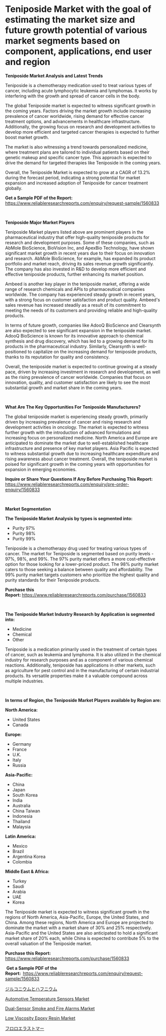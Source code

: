 <p><h1>Teniposide Market with the goal of estimating the market size and future growth potential of various market segments based on component, applications, end user and region</h1></p><p><strong>Teniposide Market Analysis and Latest Trends</strong></p>
<p><p>Teniposide is a chemotherapy medication used to treat various types of cancer, including acute lymphocytic leukemia and lymphomas. It works by interfering with the growth and spread of cancer cells in the body.</p><p>The global Teniposide market is expected to witness significant growth in the coming years. Factors driving the market growth include increasing prevalence of cancer worldwide, rising demand for effective cancer treatment options, and advancements in healthcare infrastructure. Additionally, the growing focus on research and development activities to develop more efficient and targeted cancer therapies is expected to further boost market growth.</p><p>The market is also witnessing a trend towards personalized medicine, where treatment plans are tailored to individual patients based on their genetic makeup and specific cancer type. This approach is expected to drive the demand for targeted therapies like Teniposide in the coming years.</p><p>Overall, the Teniposide Market is expected to grow at a CAGR of 13.2% during the forecast period, indicating a strong potential for market expansion and increased adoption of Teniposide for cancer treatment globally.</p></p>
<p><strong>Get a Sample PDF of the Report:&nbsp;</strong> <a href="https://www.reliableresearchreports.com/enquiry/request-sample/1560833">https://www.reliableresearchreports.com/enquiry/request-sample/1560833</a></p>
<p>&nbsp;</p>
<p><strong>Teniposide Major Market Players</strong></p>
<p><p>Teniposide Market players listed above are prominent players in the pharmaceutical industry that offer high-quality teniposide products for research and development purposes. Some of these companies, such as AbMole BioScience, BioVision Inc, and ApexBio Technology, have shown significant market growth in recent years due to their focus on innovation and research. AbMole BioScience, for example, has expanded its product portfolio and market reach, driving its sales revenue growth significantly. The company has also invested in R&D to develop more efficient and effective teniposide products, further enhancing its market position.</p><p>Ambeed is another key player in the teniposide market, offering a wide range of research chemicals and APIs to pharmaceutical companies worldwide. The company has experienced steady growth in recent years, with a strong focus on customer satisfaction and product quality. Ambeed's sales revenue has increased steadily as a result of its commitment to meeting the needs of its customers and providing reliable and high-quality products.</p><p>In terms of future growth, companies like AdooQ BioScience and Clearsynth are also expected to see significant expansion in the teniposide market. AdooQ BioScience is known for its innovative approach to chemical synthesis and drug discovery, which has led to a growing demand for its products in the pharmaceutical industry. Similarly, Clearsynth is well-positioned to capitalize on the increasing demand for teniposide products, thanks to its reputation for quality and consistency.</p><p>Overall, the teniposide market is expected to continue growing at a steady pace, driven by increasing investment in research and development, as well as the rising prevalence of cancer worldwide. Companies that focus on innovation, quality, and customer satisfaction are likely to see the most substantial growth and market share in the coming years.</p></p>
<p>&nbsp;</p>
<p><strong>What Are The Key Opportunities For Teniposide Manufacturers?</strong></p>
<p><p>The global teniposide market is experiencing steady growth, primarily driven by increasing prevalence of cancer and rising research and development activities in oncology. The market is expected to witness further growth with the introduction of advanced formulations and increasing focus on personalized medicine. North America and Europe are anticipated to dominate the market due to well-established healthcare infrastructure and presence of key market players. Asia Pacific is expected to witness substantial growth due to increasing healthcare expenditure and rising awareness about cancer treatment. Overall, the teniposide market is poised for significant growth in the coming years with opportunities for expansion in emerging economies.</p></p>
<p><strong>Inquire or Share Your Questions If Any Before Purchasing This Report:</strong> <a href="https://www.reliableresearchreports.com/enquiry/pre-order-enquiry/1560833">https://www.reliableresearchreports.com/enquiry/pre-order-enquiry/1560833</a></p>
<p>&nbsp;</p>
<p><strong>Market Segmentation</strong></p>
<p><strong>The Teniposide Market Analysis by types is segmented into:</strong></p>
<p><ul><li>Purity 97%</li><li>Purity 98%</li><li>Purity 99%</li></ul></p>
<p><p>Teniposide is a chemotherapy drug used for treating various types of cancer. The market for Teniposide is segmented based on purity levels - 97%, 98%, and 99%. The 97% purity market offers a more cost-effective option for those looking for a lower-priced product. The 98% purity market caters to those seeking a balance between quality and affordability. The 99% purity market targets customers who prioritize the highest quality and purity standards for their Teniposide products.</p></p>
<p><strong>Purchase this Report:&nbsp;</strong><a href="https://www.reliableresearchreports.com/purchase/1560833">https://www.reliableresearchreports.com/purchase/1560833</a></p>
<p>&nbsp;</p>
<p><strong>The Teniposide Market Industry Research by Application is segmented into:</strong></p>
<p><ul><li>Medicine</li><li>Chemical</li><li>Other</li></ul></p>
<p><p>Teniposide is a medication primarily used in the treatment of certain types of cancer, such as leukemia and lymphoma. It is also utilized in the chemical industry for research purposes and as a component of various chemical reactions. Additionally, teniposide has applications in other markets, such as agriculture for pest control and in the manufacturing of certain industrial products. Its versatile properties make it a valuable compound across multiple industries.</p></p>
<p>&nbsp;</p>
<p><strong>In terms of Region, the Teniposide Market Players available by Region are:</strong></p>
<p>
    <p> <strong> North America: </strong>
        <ul>
            <li>United States</li>
            <li>Canada</li>
        </ul>
        </p> 
    <p> <strong> Europe: </strong>
        <ul>
            <li>Germany</li>
            <li>France</li>
            <li>U.K.</li>
            <li>Italy</li>
            <li>Russia</li>
        </ul>
        </p> 
    <p> <strong> Asia-Pacific: </strong>
        <ul>
            <li>China</li>
            <li>Japan</li>
            <li>South Korea</li>
            <li>India</li>
            <li>Australia</li>
            <li>China Taiwan</li>
            <li>Indonesia</li>
            <li>Thailand</li>
            <li>Malaysia</li>
        </ul>
        </p> 
    <p> <strong> Latin America: </strong>
        <ul>
            <li>Mexico</li>
            <li>Brazil</li>
            <li>Argentina Korea</li>
            <li>Colombia</li>
        </ul>
        </p> 
    <p> <strong> Middle East & Africa: </strong>
        <ul>
            <li>Turkey</li>
            <li>Saudi</li>
            <li>Arabia</li>
            <li>UAE</li>
            <li>Korea</li>
        </ul>
    </p>
    </p>
<p><p>The Teniposide market is expected to witness significant growth in the regions of North America, Asia-Pacific, Europe, the United States, and China. Among these regions, North America and Europe are projected to dominate the market with a market share of 30% and 25% respectively. Asia-Pacific and the United States are also anticipated to hold a significant market share of 20% each, while China is expected to contribute 5% to the overall valuation of the Teniposide market.</p></p>
<p><strong>Purchase this Report: </strong><a href="https://www.reliableresearchreports.com/purchase/1560833">https://www.reliableresearchreports.com/purchase/1560833</a></p>
<p>&nbsp;<strong>Get a Sample PDF of the Report:&nbsp;&nbsp;</strong><a href="https://www.reliableresearchreports.com/enquiry/request-sample/1560833">https://www.reliableresearchreports.com/enquiry/request-sample/1560833</a></p>
<p><strong></strong></p>
<p><p><a href="https://github.com/hwbcz413288296/Market-Research-Report-List-1/blob/main/6912123190362.md">ジルコニウムとハフニウム</a></p><p><a href="https://view.publitas.com/reportprime-1/automotive-temperature-sensors-market-offers-provide-insightful-data-for-the-time-period-from-2023-to-2030-and-also-provide-analysis-based-on-application-type-and-region/">Automotive Temperature Sensors Market</a></p><p><a href="https://issuu.com/reportprime-2/docs/dual-sensor-smoke-and-fire-alarms-market-size-2030">Dual-Sensor Smoke and Fire Alarms Market</a></p><p><a href="https://github.com/Chiragrp22/Market-Research-Report-List-3/blob/main/low-viscosity-epoxy-resin-market.md">Low Viscosity Epoxy Resin Market</a></p><p><a href="https://github.com/efcvopdgkdx128/Market-Research-Report-List-1/blob/main/2474195190361.md">フロロエラストマー</a></p></p>
